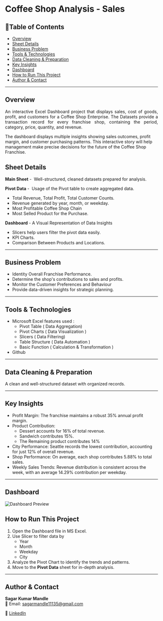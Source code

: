 # Coffee Shop Analysis - Sales

## 📌Table of Contents
- [Overview](#overview)
- [Sheet Details](#sheet-details)
- [Business Problem](#business-problem)
- [Tools & Technologies](#tools--technologies)
- [Data Cleaning & Preparation](#data-cleaning--preparation)
- [Key Insights](#key-insights)
- [Dashboard](#dashboard)
- [How to Run This Project](#how-to-run-this-project)
- [Author & Contact](#author--contact)

---

## Overview
<p align="justify">
An interactive Excel Dashboard project that displays sales, cost of goods, profit, and customers for a Coffee Shop Enterprise. The Datasets provide a transaction record for every franchise shop, containing the period, category, price, quantity, and revenue.

The dashboard displays multiple insights showing sales outcomes, profit margin, and customer purchasing patterns. This interactive story will help management make precise decisions for the future of the Coffee Shop Franchise.
</p>

## Sheet Details

**Main Sheet** -  Well-structured, cleaned datasets prepared for analysis.

**Pivot Data** -  Usage of the Pivot table to create aggregated data. 
- Total Revenue, Total Profit, Total Customer Counts.
- Revenue generated by year, month, or weekday. 
- Most Profitable Coffee Shop Chain
- Most Selled Product for the Purchase.
   

**Dashboard** - A Visual Representation of Data Insights
- Slicers help users filter the pivot data easily.
- KPI Charts.
- Comparison Between Products and Locations.

---

## Business Problem

- Identity Overall Franchise Performance.
- Determine the shop's contributions to sales and profits.
- Monitor the Customer Preferences and Behaviour
- Provide data-driven insights for strategic planning.

---

## Tools & Technologies

- Microsoft Excel features used :
    - Pivot Table ( Data Aggregation)
    - Pivot Charts ( Data Visualization )
    - Slicers ( Data Filtering)
    - Table Structure ( Data Automation )
    - Basic Function ( Calculation & Transformation )
- Github

---
 
 ## Data Cleaning & Preparation
A clean and well-structured dataset with organized records.

---

## Key Insights

- Profit Margin: The franchise maintains a robust 35% annual profit margin.
- Product Contribution: 
    - Dessert accounts for 16% of total revenue.
    - Sandwich contributes 15%.
    - The Remaining product contributes 14%
- City Performance: Seattle records the lowest contribution, accounting for just 12% of overall revenue.
- Shop Performance: On average, each shop contributes 5.88% to total sales.
- Weekly Sales Trends: Revenue distribution is consistent across the week, with an average 14.29% contribution per weekday.

---

## Dashboard
![Dashboard Preview](Image/dashboard.png)

## How to Run This Project
1. Open the Dashboard file in MS Excel.
2. Use Slicer to filter data by
    - Year
    - Month
    - Weekday
    - City
3. Analyze the Pivot Chart to identify the trends and patterns.
4. Move to the **Pivot Data** sheet for in-depth analysis.

---

## Author & Contact

**Sagar Kumar Mandle**   
📧 Email: sagarmandle11135@gmail.com 

🔗 [LinkedIn](https://www.linkedin.com/in/sagar-kumar-mandle-7086ba366/)








